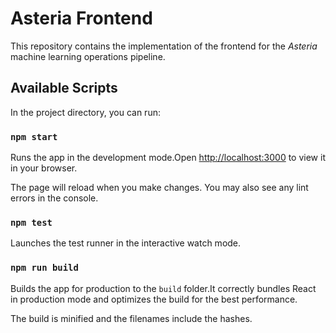# Asteria Frontend

This repository contains the implementation of the frontend for the _Asteria_ machine learning operations pipeline.

## Available Scripts

In the project directory, you can run:

### `npm start`

Runs the app in the development mode.Open [http://localhost:3000](http://localhost:3000) to view it in your browser.

The page will reload when you make changes. You may also see any lint errors in the console.

### `npm test`

Launches the test runner in the interactive watch mode. 

### `npm run build`

Builds the app for production to the `build` folder.It correctly bundles React in production mode and optimizes the build for the best performance.

The build is minified and the filenames include the hashes.
